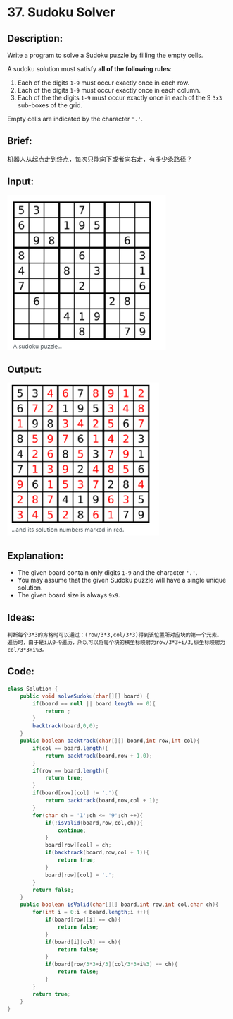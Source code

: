 # 37. Sudoku Solver

## Description:

Write a program to solve a Sudoku puzzle by filling the empty cells.

A sudoku solution must satisfy **all of the following rules**:

1. Each of the digits `1-9` must occur exactly once in each row.
2. Each of the digits `1-9` must occur exactly once in each column.
3. Each of the the digits `1-9` must occur exactly once in each of the 9 `3x3` sub-boxes of the grid.

Empty cells are indicated by the character `'.'`.

## Brief:

机器人从起点走到终点，每次只能向下或者向右走，有多少条路径？

## Input:

![](https://github.com/HoqiheChen/LeetCode/blob/master/res/37-1.png)

## Output:

![](https://github.com/HoqiheChen/LeetCode/blob/master/res/37-2.jpg)

## Explanation:

- The given board contain only digits `1-9` and the character `'.'`.
- You may assume that the given Sudoku puzzle will have a single unique solution.
- The given board size is always `9x9`.

## Ideas:

```
判断每个3*3的方格时可以通过：(row/3*3,col/3*3)得到该位置所对应块的第一个元素。
遍历时，由于是i从0-9遍历，所以可以将每个块的横坐标映射为row/3*3+i/3,纵坐标映射为col/3*3+i%3。
```

## Code:

```java
class Solution {
    public void solveSudoku(char[][] board) {
        if(board == null || board.length == 0){
            return ;
        }
        backtrack(board,0,0);
    }
    public boolean backtrack(char[][] board,int row,int col){
        if(col == board.length){
            return backtrack(board,row + 1,0);
        }
        if(row == board.length){
            return true;
        }
        if(board[row][col] != '.'){
            return backtrack(board,row,col + 1);
        }
        for(char ch = '1';ch <= '9';ch ++){
            if(!isValid(board,row,col,ch)){
                continue;
            }
            board[row][col] = ch;
            if(backtrack(board,row,col + 1)){
                return true;
            }
            board[row][col] = '.';
        }
        return false;
    }
    public boolean isValid(char[][] board,int row,int col,char ch){
        for(int i = 0;i < board.length;i ++){
            if(board[row][i] == ch){
                return false;
            }
            if(board[i][col] == ch){
                return false;
            }
            if(board[row/3*3+i/3][col/3*3+i%3] == ch){
                return false;
            }
        }
        return true;
    }
}
```

